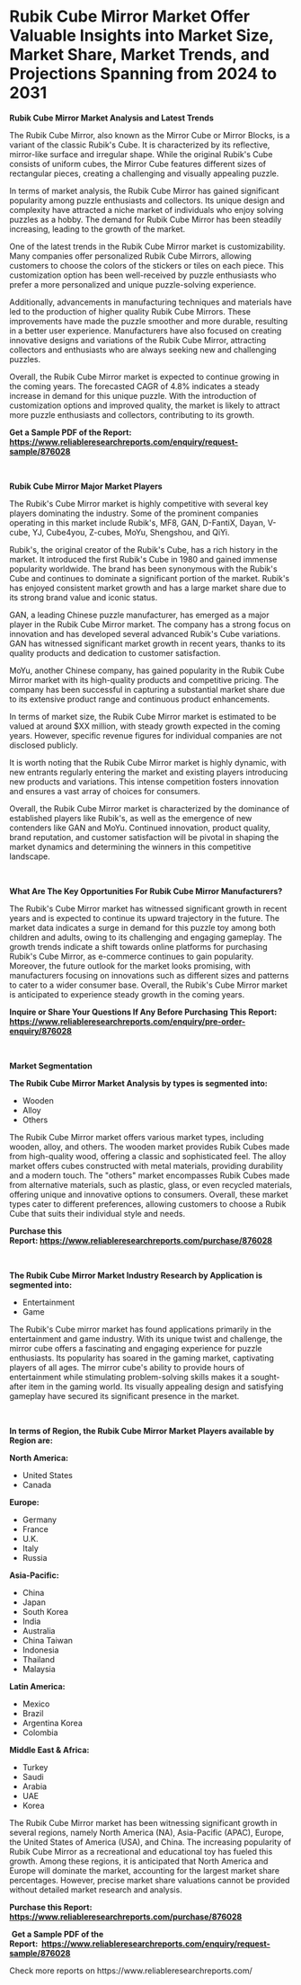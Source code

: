 <p><h1>Rubik Cube Mirror Market Offer Valuable Insights into Market Size, Market Share, Market Trends, and Projections Spanning from 2024 to 2031</h1></p><p><strong>Rubik Cube Mirror Market Analysis and Latest Trends</strong></p>
<p><p>The Rubik Cube Mirror, also known as the Mirror Cube or Mirror Blocks, is a variant of the classic Rubik's Cube. It is characterized by its reflective, mirror-like surface and irregular shape. While the original Rubik's Cube consists of uniform cubes, the Mirror Cube features different sizes of rectangular pieces, creating a challenging and visually appealing puzzle.</p><p>In terms of market analysis, the Rubik Cube Mirror has gained significant popularity among puzzle enthusiasts and collectors. Its unique design and complexity have attracted a niche market of individuals who enjoy solving puzzles as a hobby. The demand for Rubik Cube Mirror has been steadily increasing, leading to the growth of the market.</p><p>One of the latest trends in the Rubik Cube Mirror market is customizability. Many companies offer personalized Rubik Cube Mirrors, allowing customers to choose the colors of the stickers or tiles on each piece. This customization option has been well-received by puzzle enthusiasts who prefer a more personalized and unique puzzle-solving experience.</p><p>Additionally, advancements in manufacturing techniques and materials have led to the production of higher quality Rubik Cube Mirrors. These improvements have made the puzzle smoother and more durable, resulting in a better user experience. Manufacturers have also focused on creating innovative designs and variations of the Rubik Cube Mirror, attracting collectors and enthusiasts who are always seeking new and challenging puzzles.</p><p>Overall, the Rubik Cube Mirror market is expected to continue growing in the coming years. The forecasted CAGR of 4.8% indicates a steady increase in demand for this unique puzzle. With the introduction of customization options and improved quality, the market is likely to attract more puzzle enthusiasts and collectors, contributing to its growth.</p></p>
<p><strong>Get a Sample PDF of the Report:&nbsp; <a href="https://www.reliableresearchreports.com/enquiry/request-sample/876028">https://www.reliableresearchreports.com/enquiry/request-sample/876028</a></strong></p>
<p>&nbsp;</p>
<p><strong>Rubik Cube Mirror Major Market Players</strong></p>
<p><p>The Rubik's Cube Mirror market is highly competitive with several key players dominating the industry. Some of the prominent companies operating in this market include Rubik's, MF8, GAN, D-FantiX, Dayan, V-cube, YJ, Cube4you, Z-cubes, MoYu, Shengshou, and QiYi.</p><p>Rubik's, the original creator of the Rubik's Cube, has a rich history in the market. It introduced the first Rubik's Cube in 1980 and gained immense popularity worldwide. The brand has been synonymous with the Rubik's Cube and continues to dominate a significant portion of the market. Rubik's has enjoyed consistent market growth and has a large market share due to its strong brand value and iconic status.</p><p>GAN, a leading Chinese puzzle manufacturer, has emerged as a major player in the Rubik Cube Mirror market. The company has a strong focus on innovation and has developed several advanced Rubik's Cube variations. GAN has witnessed significant market growth in recent years, thanks to its quality products and dedication to customer satisfaction.</p><p>MoYu, another Chinese company, has gained popularity in the Rubik Cube Mirror market with its high-quality products and competitive pricing. The company has been successful in capturing a substantial market share due to its extensive product range and continuous product enhancements.</p><p>In terms of market size, the Rubik Cube Mirror market is estimated to be valued at around $XX million, with steady growth expected in the coming years. However, specific revenue figures for individual companies are not disclosed publicly.</p><p>It is worth noting that the Rubik Cube Mirror market is highly dynamic, with new entrants regularly entering the market and existing players introducing new products and variations. This intense competition fosters innovation and ensures a vast array of choices for consumers.</p><p>Overall, the Rubik Cube Mirror market is characterized by the dominance of established players like Rubik's, as well as the emergence of new contenders like GAN and MoYu. Continued innovation, product quality, brand reputation, and customer satisfaction will be pivotal in shaping the market dynamics and determining the winners in this competitive landscape.</p></p>
<p>&nbsp;</p>
<p><strong>What Are The Key Opportunities For Rubik Cube Mirror Manufacturers?</strong></p>
<p><p>The Rubik's Cube Mirror market has witnessed significant growth in recent years and is expected to continue its upward trajectory in the future. The market data indicates a surge in demand for this puzzle toy among both children and adults, owing to its challenging and engaging gameplay. The growth trends indicate a shift towards online platforms for purchasing Rubik's Cube Mirror, as e-commerce continues to gain popularity. Moreover, the future outlook for the market looks promising, with manufacturers focusing on innovations such as different sizes and patterns to cater to a wider consumer base. Overall, the Rubik's Cube Mirror market is anticipated to experience steady growth in the coming years.</p></p>
<p><strong>Inquire or Share Your Questions If Any Before Purchasing This Report: <a href="https://www.reliableresearchreports.com/enquiry/pre-order-enquiry/876028">https://www.reliableresearchreports.com/enquiry/pre-order-enquiry/876028</a></strong></p>
<p>&nbsp;</p>
<p><strong>Market Segmentation</strong></p>
<p><strong>The Rubik Cube Mirror Market Analysis by types is segmented into:</strong></p>
<p><ul><li>Wooden</li><li>Alloy</li><li>Others</li></ul></p>
<p><p>The Rubik Cube Mirror market offers various market types, including wooden, alloy, and others. The wooden market provides Rubik Cubes made from high-quality wood, offering a classic and sophisticated feel. The alloy market offers cubes constructed with metal materials, providing durability and a modern touch. The "others" market encompasses Rubik Cubes made from alternative materials, such as plastic, glass, or even recycled materials, offering unique and innovative options to consumers. Overall, these market types cater to different preferences, allowing customers to choose a Rubik Cube that suits their individual style and needs.</p></p>
<p><strong>Purchase this Report:&nbsp;<a href="https://www.reliableresearchreports.com/purchase/876028">https://www.reliableresearchreports.com/purchase/876028</a></strong></p>
<p>&nbsp;</p>
<p><strong>The Rubik Cube Mirror Market Industry Research by Application is segmented into:</strong></p>
<p><ul><li>Entertainment</li><li>Game</li></ul></p>
<p><p>The Rubik's Cube mirror market has found applications primarily in the entertainment and game industry. With its unique twist and challenge, the mirror cube offers a fascinating and engaging experience for puzzle enthusiasts. Its popularity has soared in the gaming market, captivating players of all ages. The mirror cube's ability to provide hours of entertainment while stimulating problem-solving skills makes it a sought-after item in the gaming world. Its visually appealing design and satisfying gameplay have secured its significant presence in the market.</p></p>
<p>&nbsp;</p>
<p><strong>In terms of Region, the Rubik Cube Mirror Market Players available by Region are:</strong></p>
<p>
    <p> <strong> North America: </strong>
        <ul>
            <li>United States</li>
            <li>Canada</li>
        </ul>
        </p> 
    <p> <strong> Europe: </strong>
        <ul>
            <li>Germany</li>
            <li>France</li>
            <li>U.K.</li>
            <li>Italy</li>
            <li>Russia</li>
        </ul>
        </p> 
    <p> <strong> Asia-Pacific: </strong>
        <ul>
            <li>China</li>
            <li>Japan</li>
            <li>South Korea</li>
            <li>India</li>
            <li>Australia</li>
            <li>China Taiwan</li>
            <li>Indonesia</li>
            <li>Thailand</li>
            <li>Malaysia</li>
        </ul>
        </p> 
    <p> <strong> Latin America: </strong>
        <ul>
            <li>Mexico</li>
            <li>Brazil</li>
            <li>Argentina Korea</li>
            <li>Colombia</li>
        </ul>
        </p> 
    <p> <strong> Middle East & Africa: </strong>
        <ul>
            <li>Turkey</li>
            <li>Saudi</li>
            <li>Arabia</li>
            <li>UAE</li>
            <li>Korea</li>
        </ul>
    </p>
    </p>
<p><p>The Rubik Cube Mirror market has been witnessing significant growth in several regions, namely North America (NA), Asia-Pacific (APAC), Europe, the United States of America (USA), and China. The increasing popularity of Rubik Cube Mirror as a recreational and educational toy has fueled this growth. Among these regions, it is anticipated that North America and Europe will dominate the market, accounting for the largest market share percentages. However, precise market share valuations cannot be provided without detailed market research and analysis.</p></p>
<p><strong>Purchase this Report: <a href="https://www.reliableresearchreports.com/purchase/876028">https://www.reliableresearchreports.com/purchase/876028</a></strong></p>
<p>&nbsp;<strong>Get a Sample PDF of the Report:&nbsp;&nbsp;<a href="https://www.reliableresearchreports.com/enquiry/request-sample/876028">https://www.reliableresearchreports.com/enquiry/request-sample/876028</a></strong></p>
<p><strong></strong></p>
<p>Check more reports on https://www.reliableresearchreports.com/</p>